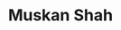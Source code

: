 ---
title: Muskan Shah
biosmall: "Muskan is a 2022 batch student of Government Medical College, Ratlam"
biolarge: 
avatar: f
---